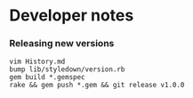 Developer notes
===============

### Releasing new versions

    vim History.md
    bump lib/styledown/version.rb
    gem build *.gemspec
    rake && gem push *.gem && git release v1.0.0
